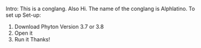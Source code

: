 Intro:
This is a conglang. Also Hi. The name of the conglang is Alphlatino. To set up
Set-up:
1. Download Phyton Version 3.7 or 3.8
2. Open it
3. Run it
Thanks!
